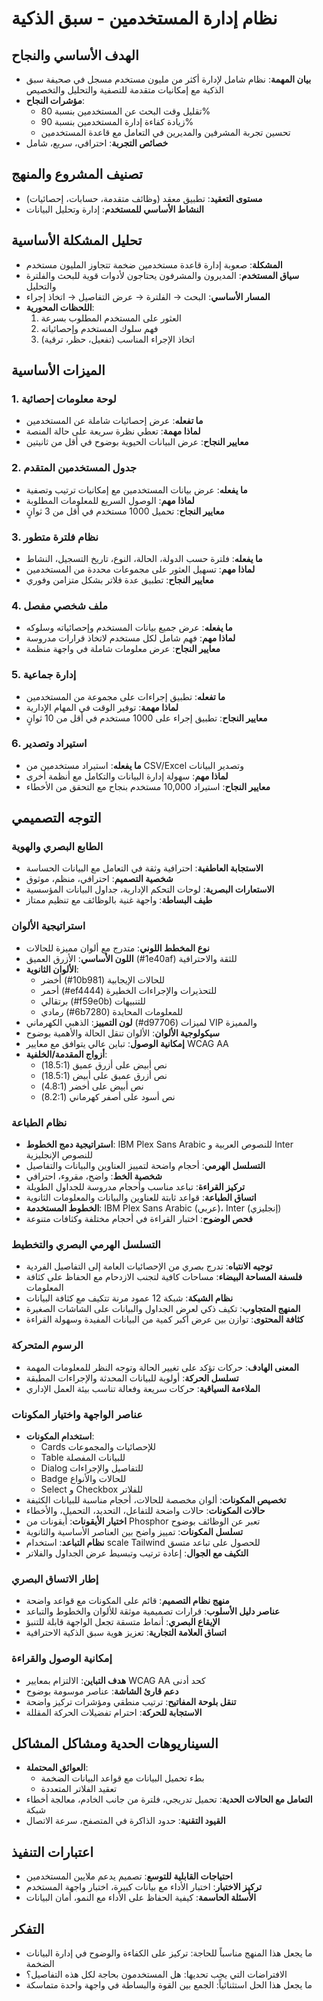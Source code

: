 # نظام إدارة المستخدمين - سبق الذكية

## الهدف الأساسي والنجاح
- **بيان المهمة**: نظام شامل لإدارة أكثر من مليون مستخدم مسجل في صحيفة سبق الذكية مع إمكانيات متقدمة للتصفية والتحليل والتخصيص
- **مؤشرات النجاح**: 
  - تقليل وقت البحث عن المستخدمين بنسبة 80%
  - زيادة كفاءة إدارة المستخدمين بنسبة 90%
  - تحسين تجربة المشرفين والمديرين في التعامل مع قاعدة المستخدمين
- **خصائص التجربة**: احترافي، سريع، شامل

## تصنيف المشروع والمنهج
- **مستوى التعقيد**: تطبيق معقد (وظائف متقدمة، حسابات، إحصائيات)
- **النشاط الأساسي للمستخدم**: إدارة وتحليل البيانات

## تحليل المشكلة الأساسية
- **المشكلة**: صعوبة إدارة قاعدة مستخدمين ضخمة تتجاوز المليون مستخدم
- **سياق المستخدم**: المديرون والمشرفون يحتاجون لأدوات قوية للبحث والفلترة والتحليل
- **المسار الأساسي**: البحث → الفلترة → عرض التفاصيل → اتخاذ إجراء
- **اللحظات المحورية**: 
  1. العثور على المستخدم المطلوب بسرعة
  2. فهم سلوك المستخدم وإحصائياته
  3. اتخاذ الإجراء المناسب (تفعيل، حظر، ترقية)

## الميزات الأساسية

### 1. لوحة معلومات إحصائية
- **ما تفعله**: عرض إحصائيات شاملة عن المستخدمين
- **لماذا مهمة**: تعطي نظرة سريعة على حالة المنصة
- **معايير النجاح**: عرض البيانات الحيوية بوضوح في أقل من ثانيتين

### 2. جدول المستخدمين المتقدم
- **ما يفعله**: عرض بيانات المستخدمين مع إمكانيات ترتيب وتصفية
- **لماذا مهم**: الوصول السريع للمعلومات المطلوبة
- **معايير النجاح**: تحميل 1000 مستخدم في أقل من 3 ثوانٍ

### 3. نظام فلترة متطور
- **ما يفعله**: فلترة حسب الدولة، الحالة، النوع، تاريخ التسجيل، النشاط
- **لماذا مهم**: تسهيل العثور على مجموعات محددة من المستخدمين
- **معايير النجاح**: تطبيق عدة فلاتر بشكل متزامن وفوري

### 4. ملف شخصي مفصل
- **ما يفعله**: عرض جميع بيانات المستخدم وإحصائياته وسلوكه
- **لماذا مهم**: فهم شامل لكل مستخدم لاتخاذ قرارات مدروسة
- **معايير النجاح**: عرض معلومات شاملة في واجهة منظمة

### 5. إدارة جماعية
- **ما تفعله**: تطبيق إجراءات على مجموعة من المستخدمين
- **لماذا مهمة**: توفير الوقت في المهام الإدارية
- **معايير النجاح**: تطبيق إجراء على 1000 مستخدم في أقل من 10 ثوانٍ

### 6. استيراد وتصدير
- **ما يفعله**: استيراد مستخدمين من CSV/Excel وتصدير البيانات
- **لماذا مهم**: سهولة إدارة البيانات والتكامل مع أنظمة أخرى
- **معايير النجاح**: استيراد 10,000 مستخدم بنجاح مع التحقق من الأخطاء

## التوجه التصميمي

### الطابع البصري والهوية
- **الاستجابة العاطفية**: احترافية وثقة في التعامل مع البيانات الحساسة
- **شخصية التصميم**: احترافي، منظم، موثوق
- **الاستعارات البصرية**: لوحات التحكم الإدارية، جداول البيانات المؤسسية
- **طيف البساطة**: واجهة غنية بالوظائف مع تنظيم ممتاز

### استراتيجية الألوان
- **نوع المخطط اللوني**: متدرج مع ألوان مميزة للحالات
- **اللون الأساسي**: الأزرق العميق (#1e40af) للثقة والاحترافية
- **الألوان الثانوية**: 
  - أخضر (#10b981) للحالات الإيجابية
  - أحمر (#ef4444) للتحذيرات والإجراءات الخطيرة
  - برتقالي (#f59e0b) للتنبيهات
  - رمادي (#6b7280) للمعلومات المحايدة
- **لون التمييز**: الذهبي الكهرماني (#d97706) لميزات VIP والمميزة
- **سيكولوجية الألوان**: الألوان تنقل الحالة والأهمية بوضوح
- **إمكانية الوصول**: تباين عالي يتوافق مع معايير WCAG AA
- **أزواج المقدمة/الخلفية**:
  - نص أبيض على أزرق عميق (18.5:1)
  - نص أزرق عميق على أبيض (18.5:1)
  - نص أبيض على أخضر (4.8:1)
  - نص أسود على أصفر كهرماني (8.2:1)

### نظام الطباعة
- **استراتيجية دمج الخطوط**: IBM Plex Sans Arabic للنصوص العربية و Inter للنصوص الإنجليزية
- **التسلسل الهرمي**: أحجام واضحة لتمييز العناوين والبيانات والتفاصيل
- **شخصية الخط**: واضح، مقروء، احترافي
- **تركيز القراءة**: تباعد مناسب وأحجام مدروسة للجداول الطويلة
- **اتساق الطباعة**: قواعد ثابتة للعناوين والبيانات والمعلومات الثانوية
- **الخطوط المستخدمة**: IBM Plex Sans Arabic (عربي)، Inter (إنجليزي)
- **فحص الوضوح**: اختبار القراءة في أحجام مختلفة وكثافات متنوعة

### التسلسل الهرمي البصري والتخطيط
- **توجيه الانتباه**: تدرج بصري من الإحصائيات العامة إلى التفاصيل الفردية
- **فلسفة المساحة البيضاء**: مساحات كافية لتجنب الازدحام مع الحفاظ على كثافة المعلومات
- **نظام الشبكة**: شبكة 12 عمود مرنة تتكيف مع كثافة البيانات
- **المنهج المتجاوب**: تكيف ذكي لعرض الجداول والبيانات على الشاشات الصغيرة
- **كثافة المحتوى**: توازن بين عرض أكبر كمية من البيانات المفيدة وسهولة القراءة

### الرسوم المتحركة
- **المعنى الهادف**: حركات تؤكد على تغيير الحالة وتوجه النظر للمعلومات المهمة
- **تسلسل الحركة**: أولوية للبيانات المحدثة والإجراءات المطبقة
- **الملاءمة السياقية**: حركات سريعة وفعالة تناسب بيئة العمل الإداري

### عناصر الواجهة واختيار المكونات
- **استخدام المكونات**: 
  - Cards للإحصائيات والمجموعات
  - Table للبيانات المفصلة
  - Dialog للتفاصيل والإجراءات
  - Badge للحالات والأنواع
  - Select و Checkbox للفلاتر
- **تخصيص المكونات**: ألوان مخصصة للحالات، أحجام مناسبة للبيانات الكثيفة
- **حالات المكونات**: حالات واضحة للتفاعل، التحديد، التحميل، والأخطاء
- **اختيار الأيقونات**: أيقونات من Phosphor تعبر عن الوظائف بوضوح
- **تسلسل المكونات**: تمييز واضح بين العناصر الأساسية والثانوية
- **نظام التباعد**: استخدام scale Tailwind للحصول على تباعد متسق
- **التكيف مع الجوال**: إعادة ترتيب وتبسيط عرض الجداول والفلاتر

### إطار الاتساق البصري
- **منهج نظام التصميم**: قائم على المكونات مع قواعد واضحة
- **عناصر دليل الأسلوب**: قرارات تصميمية موثقة للألوان والخطوط والتباعد
- **الإيقاع البصري**: أنماط متسقة تجعل الواجهة قابلة للتنبؤ
- **اتساق العلامة التجارية**: تعزيز هوية سبق الذكية الاحترافية

### إمكانية الوصول والقراءة
- **هدف التباين**: الالتزام بمعايير WCAG AA كحد أدنى
- **دعم قارئ الشاشة**: عناصر موسومة بوضوح
- **تنقل بلوحة المفاتيح**: ترتيب منطقي ومؤشرات تركيز واضحة
- **الاستجابة للحركة**: احترام تفضيلات الحركة المقللة

## السيناريوهات الحدية ومشاكل المشاكل
- **العوائق المحتملة**: 
  - بطء تحميل البيانات مع قواعد البيانات الضخمة
  - تعقيد الفلاتر المتعددة
- **التعامل مع الحالات الحدية**: تحميل تدريجي، فلترة من جانب الخادم، معالجة أخطاء شبكة
- **القيود التقنية**: حدود الذاكرة في المتصفح، سرعة الاتصال

## اعتبارات التنفيذ
- **احتياجات القابلية للتوسع**: تصميم يدعم ملايين المستخدمين
- **تركيز الاختبار**: اختبار الأداء مع بيانات كبيرة، اختبار واجهة المستخدم
- **الأسئلة الحاسمة**: كيفية الحفاظ على الأداء مع النمو، أمان البيانات

## التفكر
- ما يجعل هذا المنهج مناسباً للحاجة: تركيز على الكفاءة والوضوح في إدارة البيانات الضخمة
- الافتراضات التي يجب تحديها: هل المستخدمون بحاجة لكل هذه التفاصيل؟
- ما يجعل هذا الحل استثنائياً: الجمع بين القوة والبساطة في واجهة واحدة متماسكة